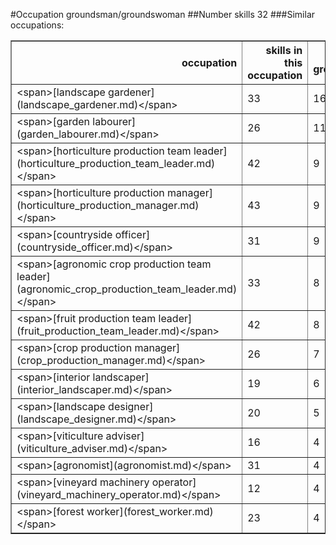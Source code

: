#Occupation groundsman/groundswoman
##Number skills 32
###Similar occupations:
<table border="1" class="dataframe">
  <thead>
    <tr style="text-align: right;">
      <th>occupation</th>
      <th>skills in this occupation</th>
      <th>skills that match groundsman/groundswoman</th>
      <th>percentage match with groundsman/groundswoman</th>
      <th>skills not in groundsman/groundswoman</th>
    </tr>
  </thead>
  <tbody>
    <tr>
      <td>&lt;span&gt;[landscape gardener](landscape_gardener.md)&lt;/span&gt;</td>
      <td>33</td>
      <td>16</td>
      <td>0.50000</td>
      <td>17</td>
    </tr>
    <tr>
      <td>&lt;span&gt;[garden labourer](garden_labourer.md)&lt;/span&gt;</td>
      <td>26</td>
      <td>11</td>
      <td>0.34375</td>
      <td>15</td>
    </tr>
    <tr>
      <td>&lt;span&gt;[horticulture production team leader](horticulture_production_team_leader.md)&lt;/span&gt;</td>
      <td>42</td>
      <td>9</td>
      <td>0.28125</td>
      <td>33</td>
    </tr>
    <tr>
      <td>&lt;span&gt;[horticulture production manager](horticulture_production_manager.md)&lt;/span&gt;</td>
      <td>43</td>
      <td>9</td>
      <td>0.28125</td>
      <td>34</td>
    </tr>
    <tr>
      <td>&lt;span&gt;[countryside officer](countryside_officer.md)&lt;/span&gt;</td>
      <td>31</td>
      <td>9</td>
      <td>0.28125</td>
      <td>22</td>
    </tr>
    <tr>
      <td>&lt;span&gt;[agronomic crop production team leader](agronomic_crop_production_team_leader.md)&lt;/span&gt;</td>
      <td>33</td>
      <td>8</td>
      <td>0.25000</td>
      <td>25</td>
    </tr>
    <tr>
      <td>&lt;span&gt;[fruit production team leader](fruit_production_team_leader.md)&lt;/span&gt;</td>
      <td>42</td>
      <td>8</td>
      <td>0.25000</td>
      <td>34</td>
    </tr>
    <tr>
      <td>&lt;span&gt;[crop production manager](crop_production_manager.md)&lt;/span&gt;</td>
      <td>26</td>
      <td>7</td>
      <td>0.21875</td>
      <td>19</td>
    </tr>
    <tr>
      <td>&lt;span&gt;[interior landscaper](interior_landscaper.md)&lt;/span&gt;</td>
      <td>19</td>
      <td>6</td>
      <td>0.18750</td>
      <td>13</td>
    </tr>
    <tr>
      <td>&lt;span&gt;[landscape designer](landscape_designer.md)&lt;/span&gt;</td>
      <td>20</td>
      <td>5</td>
      <td>0.15625</td>
      <td>15</td>
    </tr>
    <tr>
      <td>&lt;span&gt;[viticulture adviser](viticulture_adviser.md)&lt;/span&gt;</td>
      <td>16</td>
      <td>4</td>
      <td>0.12500</td>
      <td>12</td>
    </tr>
    <tr>
      <td>&lt;span&gt;[agronomist](agronomist.md)&lt;/span&gt;</td>
      <td>31</td>
      <td>4</td>
      <td>0.12500</td>
      <td>27</td>
    </tr>
    <tr>
      <td>&lt;span&gt;[vineyard machinery operator](vineyard_machinery_operator.md)&lt;/span&gt;</td>
      <td>12</td>
      <td>4</td>
      <td>0.12500</td>
      <td>8</td>
    </tr>
    <tr>
      <td>&lt;span&gt;[forest worker](forest_worker.md)&lt;/span&gt;</td>
      <td>23</td>
      <td>4</td>
      <td>0.12500</td>
      <td>19</td>
    </tr>
  </tbody>
</table>
